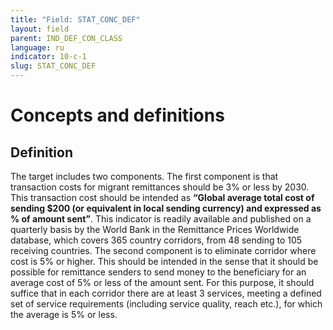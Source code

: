 ```yaml
---
title: "Field: STAT_CONC_DEF"
layout: field
parent: IND_DEF_CON_CLASS
language: ru
indicator: 10-c-1
slug: STAT_CONC_DEF
---
```

# Concepts and definitions

## Definition

The target includes two components. The first component is that transaction costs for migrant remittances should be 3% or less by 2030. This transaction cost should be intended as **“Global average total cost of sending $200 (or equivalent in local sending currency) and expressed as % of amount sent”**. This indicator is readily available and published on a quarterly basis by the World Bank in the Remittance Prices Worldwide database, which covers 365 country corridors, from 48 sending to 105 receiving countries. The second component is to eliminate corridor where cost is 5% or higher. This should be intended in the sense that it should be possible for remittance senders to send money to the beneficiary for an average cost of 5% or less of the amount sent. For this purpose, it should suffice that in each corridor there are at least 3 services, meeting a defined set of service requirements (including service quality, reach etc.), for which the average is 5% or less.
